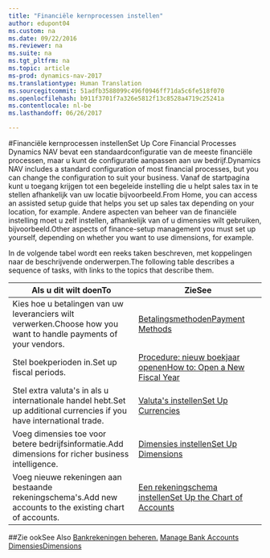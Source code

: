 ```yaml
---
title: "Financiële kernprocessen instellen"
author: edupont04
ms.custom: na
ms.date: 09/22/2016
ms.reviewer: na
ms.suite: na
ms.tgt_pltfrm: na
ms.topic: article
ms-prod: dynamics-nav-2017
ms.translationtype: Human Translation
ms.sourcegitcommit: 51adfb3588099c496f0946ff71da5c6fe518f070
ms.openlocfilehash: b911f3701f7a326e5812f13c8528a4719c25241a
ms.contentlocale: nl-be
ms.lasthandoff: 06/26/2017

---
```


#<a name="set-up-core-financial-processes"></a><span data-ttu-id="c363a-102">Financiële kernprocessen instellen</span><span class="sxs-lookup"><span data-stu-id="c363a-102">Set Up Core Financial Processes</span></span>
<span data-ttu-id="c363a-103">Dynamics NAV bevat een standaardconfiguratie van de meeste financiële processen, maar u kunt de configuratie aanpassen aan uw bedrijf.</span><span class="sxs-lookup"><span data-stu-id="c363a-103">Dynamics NAV includes a standard configuration of most financial processes, but you can change the configuration to suit your business.</span></span>
<span data-ttu-id="c363a-104">Vanaf de startpagina kunt u toegang krijgen tot een begeleide instelling die u helpt sales tax in te stellen afhankelijk van uw locatie bijvoorbeeld.</span><span class="sxs-lookup"><span data-stu-id="c363a-104">From Home, you can access an assisted setup guide that helps you set up sales tax depending on your location, for example.</span></span> <span data-ttu-id="c363a-105">Andere aspecten van beheer van de financiële instelling moet u zelf instellen, afhankelijk van of u dimensies wilt gebruiken, bijvoorbeeld.</span><span class="sxs-lookup"><span data-stu-id="c363a-105">Other aspects of finance-setup management you must set up yourself, depending on whether you want to use dimensions, for example.</span></span>  

<span data-ttu-id="c363a-106">In de volgende tabel wordt een reeks taken beschreven, met koppelingen naar de beschrijvende onderwerpen.</span><span class="sxs-lookup"><span data-stu-id="c363a-106">The following table describes a sequence of tasks, with links to the topics that describe them.</span></span>

| <span data-ttu-id="c363a-107">Als u dit wilt doen</span><span class="sxs-lookup"><span data-stu-id="c363a-107">To</span></span>                                                                  | <span data-ttu-id="c363a-108">Zie</span><span class="sxs-lookup"><span data-stu-id="c363a-108">See</span></span>                      |
|---------------------------------------------------------------------|--------------------------|
|<span data-ttu-id="c363a-109">Kies hoe u betalingen van uw leveranciers wilt verwerken.</span><span class="sxs-lookup"><span data-stu-id="c363a-109">Choose how you want to handle payments of your vendors.</span></span>|[<span data-ttu-id="c363a-110">Betalingsmethoden</span><span class="sxs-lookup"><span data-stu-id="c363a-110">Payment Methods</span></span>](finance-setup-payment-methods.md)|
|<span data-ttu-id="c363a-111">Stel boekperioden in.</span><span class="sxs-lookup"><span data-stu-id="c363a-111">Set up fiscal periods.</span></span>|[<span data-ttu-id="c363a-112">Procedure: nieuw boekjaar openen</span><span class="sxs-lookup"><span data-stu-id="c363a-112">How to: Open a New Fiscal Year</span></span>](finance-setup-how-open-new-fiscal-year.md)|
|<span data-ttu-id="c363a-113">Stel extra valuta's in als u internationale handel hebt.</span><span class="sxs-lookup"><span data-stu-id="c363a-113">Set up additional currencies if you have international trade.</span></span>|[<span data-ttu-id="c363a-114">Valuta's instellen</span><span class="sxs-lookup"><span data-stu-id="c363a-114">Set Up Currencies</span></span>](finance-setup-setup-currencies.md)|
|<span data-ttu-id="c363a-115">Voeg dimensies toe voor betere bedrijfsinformatie.</span><span class="sxs-lookup"><span data-stu-id="c363a-115">Add dimensions for richer business intelligence.</span></span>|[<span data-ttu-id="c363a-116">Dimensies instellen</span><span class="sxs-lookup"><span data-stu-id="c363a-116">Set Up Dimensions</span></span>](finance-setup-setup-dimensions.md)|
|<span data-ttu-id="c363a-117">Voeg nieuwe rekeningen aan bestaande rekeningschema's.</span><span class="sxs-lookup"><span data-stu-id="c363a-117">Add new accounts to the existing chart of accounts.</span></span>|[<span data-ttu-id="c363a-118">Een rekeningschema instellen</span><span class="sxs-lookup"><span data-stu-id="c363a-118">Set Up the Chart of Accounts</span></span>](finance-setup-setup-chart-accounts.md)|



##<a name="see-also"></a><span data-ttu-id="c363a-119">Zie ook</span><span class="sxs-lookup"><span data-stu-id="c363a-119">See Also</span></span>
<span data-ttu-id="c363a-120">[Bankrekeningen beheren.](bank-manage-bank-accounts.md)  </span><span class="sxs-lookup"><span data-stu-id="c363a-120">[Manage Bank Accounts](bank-manage-bank-accounts.md)  </span></span>  
[<span data-ttu-id="c363a-121">Dimensies</span><span class="sxs-lookup"><span data-stu-id="c363a-121">Dimensions</span></span>](finance-setup-dimensions.md)  

